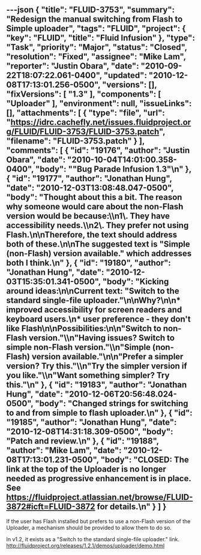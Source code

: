 ---json
{
  "title": "FLUID-3753",
  "summary": "Redesign the manual switching from Flash to Simple uploader",
  "tags": "FLUID",
  "project": {
    "key": "FLUID",
    "title": "Fluid Infusion"
  },
  "type": "Task",
  "priority": "Major",
  "status": "Closed",
  "resolution": "Fixed",
  "assignee": "Mike Lam",
  "reporter": "Justin Obara",
  "date": "2010-09-22T18:07:22.061-0400",
  "updated": "2010-12-08T17:13:01.256-0500",
  "versions": [],
  "fixVersions": [
    "1.3"
  ],
  "components": [
    "Uploader"
  ],
  "environment": null,
  "issueLinks": [],
  "attachments": [
    {
      "type": "file",
      "url": "https://idrc.cachefly.net/issues.fluidproject.org/FLUID/FLUID-3753/FLUID-3753.patch",
      "filename": "FLUID-3753.patch"
    }
  ],
  "comments": [
    {
      "id": "19176",
      "author": "Justin Obara",
      "date": "2010-10-04T14:01:00.358-0400",
      "body": "\"Bug Parade Infusion 1.3\"\n"
    },
    {
      "id": "19177",
      "author": "Jonathan Hung",
      "date": "2010-12-03T13:08:48.047-0500",
      "body": "Thought about this a bit. The reason why someone would care about the non-Flash version would be because:\\\n1\\. They have accessibility needs.\\\n2\\. They prefer not using Flash.\n\nTherefore, the text should address both of these.\n\nThe suggested text is \"Simple (non-Flash) version available.\" which addresses both I think.\n"
    },
    {
      "id": "19180",
      "author": "Jonathan Hung",
      "date": "2010-12-03T15:35:01.341-0500",
      "body": "Kicking around ideas:\n\nCurrent text: \"Switch to the standard single-file uploader.\"\n\nWhy?\n\n* improved accessibility for screen readers and keyboard users.\n* user preference - they don't like Flash\n\nPossibilities:\n\n\"Switch to non-Flash version.\"\\\n\"Having issues? Switch to simple non-Flash version.\"\\\n\"Simple (non-Flash) version available.\"\n\n\"Prefer a simpler version? Try this.\"\\\n\"Try the simpler version if you like.\"\\\n\"Want something simpler? Try this.\"\n"
    },
    {
      "id": "19183",
      "author": "Jonathan Hung",
      "date": "2010-12-06T20:56:48.024-0500",
      "body": "Changed strings for switching to and from simple to flash uploader.\n"
    },
    {
      "id": "19185",
      "author": "Jonathan Hung",
      "date": "2010-12-08T14:31:18.309-0500",
      "body": "Patch and review.\n"
    },
    {
      "id": "19188",
      "author": "Mike Lam",
      "date": "2010-12-08T17:13:01.231-0500",
      "body": "CLOSED:  The link at the top of the Uploader is no longer needed as progressive enhancement is in place.  See <https://fluidproject.atlassian.net/browse/FLUID-3872#icft=FLUID-3872> for details.\n"
    }
  ]
}
---
If the user has Flash installed but prefers to use a non-Flash version of the Uploader, a mechanism should be provided to allow them to do so.

In v1.2, it exists as a "Switch to the standard single-file uploader." link.\
<http://fluidproject.org/releases/1.2.1/demos/uploader/demo.html>

        